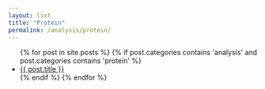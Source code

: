 ```yaml
---
layout: list
title: "Protein"
permalink: /analysis/protein/
---
```


<ul>
  {% for post in site.posts %}
    {% if post.categories contains 'analysis' and post.categories contains 'protein' %}
      <li><a href="{{ post.url | relative_url }}">{{ post.title }}</a></li>
    {% endif %}
  {% endfor %}
</ul>
